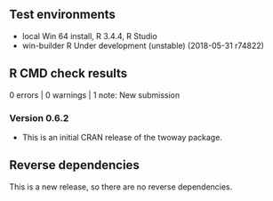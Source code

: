 ## Test environments
* local Win 64 install, R 3.4.4, R Studio
* win-builder R Under development (unstable) (2018-05-31 r74822)

## R CMD check results

0 errors | 0 warnings | 1 note: New submission

### Version 0.6.2

* This is an initial CRAN release of the twoway package.

## Reverse dependencies

This is a new release, so there are no reverse dependencies.


